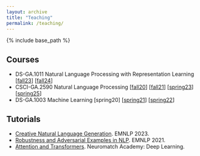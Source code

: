 ```yaml
---
layout: archive
title: "Teaching"
permalink: /teaching/
---
```


{% include base_path %}

## Courses
- DS-GA.1011 Natural Language Processing with Representation Learning
  [[fall23](https://nyu-cs2590.github.io/fall2023/)]
  [[fall24](https://nyu-cs2590.github.io/fall2024/)]
- CSCI-GA.2590 Natural Language Processing
  [[fall20](https://nyu-cs2590.github.io/fall2020/)]
  [[fall21](https://nyu-cs2590.github.io/fall2021/)]
  [[spring23](https://nyu-cs2590.github.io/spring2023/)]
  [[spring25](https://nyu-cs2590.github.io/spring25/)]
- DS-GA.1003 Machine Learning
  [spring20]
  [[spring21](https://nyu-ds1003.github.io/spring2021)]
  [[spring22](https://nyu-ds1003.github.io/spring2022)]

## Tutorials
- [Creative Natural Language Generation](https://emnlp2023-creative-nlg.github.io). EMNLP 2023.
- [Robustness and Adversarial Examples in NLP](https://robustnlp-tutorial.github.io). EMNLP 2021.
- [Attention and Transformers](https://deeplearning.neuromatch.io/tutorials/W3D1_AttentionAndTransformers/student/W3D1_Tutorial1.html). Neuromatch Academy: Deep Learning.
